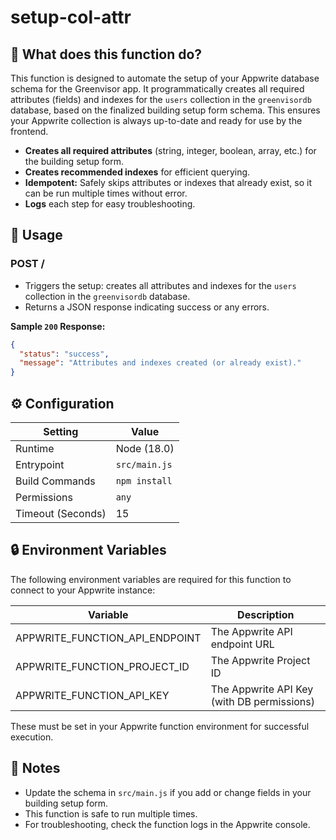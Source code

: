 # setup-col-attr

## 🧰 What does this function do?

This function is designed to automate the setup of your Appwrite database schema for the Greenvisor app. It programmatically creates all required attributes (fields) and indexes for the `users` collection in the `greenvisordb` database, based on the finalized building setup form schema. This ensures your Appwrite collection is always up-to-date and ready for use by the frontend.

- **Creates all required attributes** (string, integer, boolean, array, etc.) for the building setup form.
- **Creates recommended indexes** for efficient querying.
- **Idempotent:** Safely skips attributes or indexes that already exist, so it can be run multiple times without error.
- **Logs** each step for easy troubleshooting.

## 🧰 Usage

### POST /

- Triggers the setup: creates all attributes and indexes for the `users` collection in the `greenvisordb` database.
- Returns a JSON response indicating success or any errors.

**Sample `200` Response:**

```json
{
  "status": "success",
  "message": "Attributes and indexes created (or already exist)."
}
```

## ⚙️ Configuration

| Setting           | Value         |
| ----------------- | ------------- |
| Runtime           | Node (18.0)   |
| Entrypoint        | `src/main.js` |
| Build Commands    | `npm install` |
| Permissions       | `any`         |
| Timeout (Seconds) | 15            |

## 🔒 Environment Variables

The following environment variables are required for this function to connect to your Appwrite instance:

| Variable                          | Description                                 |
| ---------------------------------- | ------------------------------------------- |
| APPWRITE_FUNCTION_API_ENDPOINT     | The Appwrite API endpoint URL                |
| APPWRITE_FUNCTION_PROJECT_ID       | The Appwrite Project ID                      |
| APPWRITE_FUNCTION_API_KEY          | The Appwrite API Key (with DB permissions)   |

These must be set in your Appwrite function environment for successful execution.

## 📝 Notes

- Update the schema in `src/main.js` if you add or change fields in your building setup form.
- This function is safe to run multiple times.
- For troubleshooting, check the function logs in the Appwrite console.
